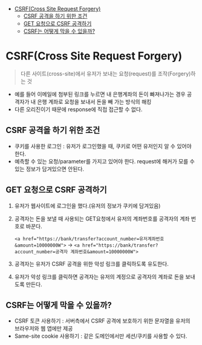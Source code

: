 * [CSRF(Cross Site Request Forgery)](#csrfcross-site-request-forgery)
    + [CSRF 공격을 하기 위한 조건](#csrf-공격을-하기-위한-조건)
    + [GET 요청으로 CSRF 공격하기](#get-요청으로-csrf-공격하기)
    + [CSRF는 어떻게 막을 수 있을까?](#csrf는-어떻게-막을-수-있을까)

# CSRF(Cross Site Request Forgery)

> 다른 사이트(cross-site)에서 유저가 보내는 요청(request)를 조작(Forgery)하는 것
> 
- 예를 들어 이메일에 첨부된 링크를 누르면 내 은행계좌의 돈이 빠져나가는 경우 공격자가 내 은행 계좌로 요청을 보내서 돈을 빼 가는 방식의 해킹
- 다른 오리진이기 때문에 response에 직접 접근할 수 없다.

## CSRF 공격을 하기 위한 조건

- 쿠키를 사용한 로그인 : 유저가 로그인했을 때, 쿠키로 어떤 유저인지 알 수 있어야 한다.
- 예측할 수 있는 요청/parameter를 가지고 있어야 한다. request에 해커가 모를 수 있는 정보가 담겨있으면 안된다.

## GET 요청으로 CSRF 공격하기

1. 유저가 웹사이트에 로그인을 했다.(유저의 정보가 쿠키에 담겨있음)
2. 공격자는 돈을 보낼 때 사용되는 GET요청에서 유저의 계좌번호를 공격자의 계좌 번호로 바꾼다.
    
    `<a href="https://bank/transfer?account_number=유저계좌번호&amount=10000000W">` → `<a href="https://bank/transfer?account_number=공격자 계좌번호&amount=10000000W">`
    
3. 공격자는 유저가 CSRF 공격을 위한 악성 링크를 클릭하도록 유도한다.
4. 유저가 악성 링크를 클릭하면 공격자는 유저의 계정으로 공격자의 계좌로 돈을 보내도록 만든다.

## CSRF는 어떻게 막을 수 있을까?

- CSRF 토큰 사용하기 : 서버측에서 CSRF 공격에 보호하기 위한 문자열을 유저의 브라우저와 웹 앱에만 제공
- Same-site cookie 사용하기 : 같은 도메인에서만 세션/쿠키를 사용할 수 있다.